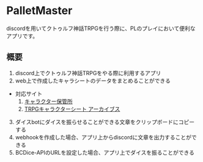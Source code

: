 # PalletMaster
discordを用いてクトゥルフ神話TRPGを行う際に、PLのプレイにおいて便利なアプリです。

## 概要
1. discord上でクトゥルフ神話TRPGをやる際に利用するアプリ
2. web上で作成したキャラシートのデータをまとめることができる
  - 対応サイト
    1. [キャラクター保管所 
](https://charasheet.vampire-blood.net/)
    2. [TRPGキャラクターシート アーカイブス
](http://chara.revinx.net/)
3. ダイスbotにダイスを振らせることができる文章をクリップボードにコピーする
4. webhookを作成した場合、アプリ上からdiscordに文章を出力することができる
5. BCDice-APIのURLを設定した場合、アプリ上でダイスを振ることができる